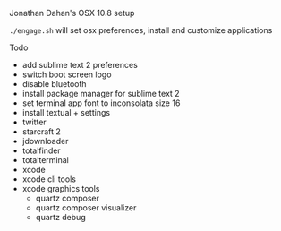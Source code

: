 Jonathan Dahan's OSX 10.8 setup

`./engage.sh` will set osx preferences, install and customize applications

Todo
  * add sublime text 2 preferences
  * switch boot screen logo
  * disable bluetooth
  * install package manager for sublime text 2
  * set terminal app font to inconsolata size 16
  * install textual + settings
  * twitter
  * starcraft 2
  * jdownloader
  * totalfinder
  * totalterminal
  * xcode
  * xcode cli tools
  * xcode graphics tools
    * quartz composer
    * quartz composer visualizer
    * quartz debug